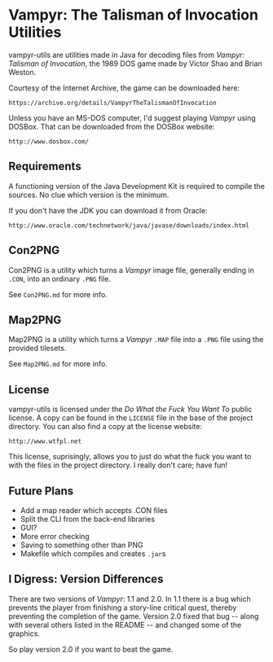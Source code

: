 Vampyr: The Talisman of Invocation Utilities
============================================

vampyr-utils are utilities made in Java for decoding files from _Vampyr:
Talisman of Invocation_, the 1989 DOS game made by Victor Shao and Brian Weston.

Courtesy of the Internet Archive, the game can be downloaded here:

```
https://archive.org/details/VampyrTheTalismanOfInvocation
```

Unless you have an MS-DOS computer, I'd suggest playing _Vampyr_ using DOSBox.
That can be downloaded from the DOSBox website:

```
http://www.dosbox.com/
```

Requirements
------------

A functioning version of the Java Development Kit is required to compile
the sources. No clue which version is the minimum.

If you don't have the JDK you can download it from Oracle:

```
http://www.oracle.com/technetwork/java/javase/downloads/index.html
```

Con2PNG
-------

Con2PNG is a utility which turns a _Vampyr_ image file, generally ending in 
`.CON`, into an ordinary `.PNG` file.

See `Con2PNG.md` for more info.

Map2PNG
-------

Map2PNG is a utility which turns a _Vampyr_ `.MAP` file into a `.PNG` file using
the provided tilesets.

See `Map2PNG.md` for more info.

License
-------

vampyr-utils is licensed under the _Do What the Fuck You Want To_ public
license. A copy can be found in the `LICENSE` file in the base of the project
directory. You can also find a copy at the license website:

```
http://www.wtfpl.net
```

This license, suprisingly, allows you to just do what the fuck you want to with
the files in the project directory. I really don't care; have fun!

Future Plans
------------

  * Add a map reader which accepts .CON files
  * Split the CLI from the back-end libraries
  * GUI?
  * More error checking
  * Saving to something other than PNG
  * Makefile which compiles and creates `.jar`s

I Digress: Version Differences
------------------------------

There are two versions of _Vampyr_: 1.1 and 2.0. In 1.1 there is a bug which
prevents the player from finishing a story-line critical quest, thereby
preventing the completion of the game. Version 2.0 fixed that bug -- along with
several others listed in the README -- and changed some of the graphics.

So play version 2.0 if you want to beat the game.
